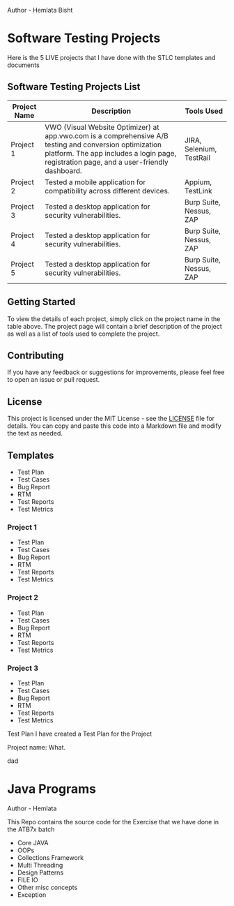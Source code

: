 Author - Hemlata Bisht

# Software Testing Projects
Here is the 5 LIVE projects that I have done with the STLC templates and documents


## Software Testing Projects List

| Project Name | Description | Tools Used |
|--------------|-------------|------------|
| Project 1    | VWO (Visual Website Optimizer) at app.vwo.com is a comprehensive A/B testing and conversion optimization platform. The app includes a login page, registration page, and a user-friendly dashboard.  | JIRA, Selenium, TestRail |
| Project 2    | Tested a mobile application for compatibility across different devices. | Appium, TestLink |
| Project 3    | Tested a desktop application for security vulnerabilities. | Burp Suite, Nessus, ZAP |
| Project 4    | Tested a desktop application for security vulnerabilities. | Burp Suite, Nessus, ZAP |
| Project 5    | Tested a desktop application for security vulnerabilities. | Burp Suite, Nessus, ZAP |

## Getting Started

To view the details of each project, simply click on the project name in the table above. The project page will contain a brief description of the project as well as a list of tools used to complete the project.

## Contributing

If you have any feedback or suggestions for improvements, please feel free to open an issue or pull request.

## License

This project is licensed under the MIT License - see the [LICENSE](LICENSE) file for details.
You can copy and paste this code into a Markdown file and modify the text as needed.







## Templates
- Test Plan
- Test Cases
- Bug Report
- RTM
- Test Reports
- Test Metrics


### Project 1
- Test Plan
- Test Cases
- Bug Report
- RTM
- Test Reports
- Test Metrics

### Project 2
- Test Plan
- Test Cases
- Bug Report
- RTM
- Test Reports
- Test Metrics

### Project 3
- Test Plan
- Test Cases
- Bug Report
- RTM
- Test Reports
- Test Metrics

Test Plan
I have created a Test Plan for the Project

Project name:
What.

dad

# Java Programs

Author - Hemlata 

This Repo contains the source code for the
Exercise that we have done in the ATB7x batch
- Core JAVA
- OOPs
- Collections Framework
- Multi Threading
- Design Patterns
- FILE IO
- Other misc concepts
- Exception